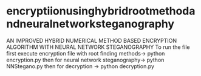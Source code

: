 # encryptiionusinghybridrootmethodandneuralnetworksteganography
AN IMPROVED HYBRID NUMERICAL METHOD BASED ENCRYPTION ALGORITHM WITH NEURAL NETWORK STEGANOGRAPHY
To run the file
first execute encryption file with root finding methods-> python encryption.py
then for neural network steganography-> python NNStegano.py
then for decryption -> python decryption.py
